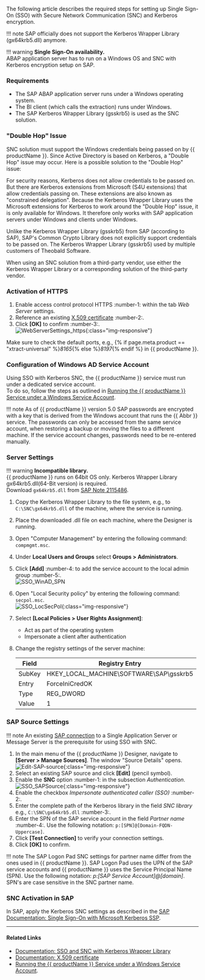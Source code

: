 
The following article describes the required steps for setting up Single Sign-On (SSO) with Secure Network Communication (SNC) and Kerberos encryption.

!!! note
	SAP officially does not support the Kerberos Wrapper Library (gx64krb5.dll) anymore.

!!! warning
	**Single Sign-On availability.** <br> 
	ABAP application server has to run on a Windows OS and SNC with Kerberos encryption setup on SAP.

### Requirements

- The SAP ABAP application server runs under a Windows operating system. 
- The BI client (which calls the extraction) runs under Windows.
- The SAP Kerberos Wrapper Library (gsskrb5) is used as the SNC solution.

### "Double Hop" Issue

SNC solution must support the Windows credentials being passed on by {{ productName }}. 
Since Active Directory is based on Kerberos, a "Double Hop" issue may occur. 
Here is a possible solution to the "Double Hop" issue:<br>

For security reasons, Kerberos does not allow credentials to be passed on. 
But there are Kerberos extensions from Microsoft (S4U extensions) that allow credentials passing on. 
These extensions are also known as "constrained delegation".
Because the Kerberos Wrapper Library uses the Microsoft extensions for Kerberos to work around the "Double Hop" issue, it is only available for Windows. 
It therefore only works with SAP application servers under Windows and clients under Windows.

Unlike the Kerberos Wrapper Library (gsskrb5) from SAP (according to SAP), SAP's Common Crypto Library does not explicitly support credentials to be passed on. 
The Kerberos Wrapper Library (gsskrb5) used by multiple customers of Theobald Software.

When using an SNC solution from a third-party vendor, use either the Kerberos Wrapper Library or a corresponding solution of the third-party vendor.


### Activation of HTTPS 

1. Enable access control protocol HTTPS :number-1: within the tab *Web Server* settings.
2. Reference an existing [X.509 certificate](https://help.theobald-software.com/en/xtract-universal/security/install-x.509-Certificate) :number-2:.<br>
3. Click **[OK]** to confirm :number-3:.<br>
![WebServerSettings_https](../assets/images/articles/sso/Server-Settings-Webserver-HTTPS.png){:class="img-responsive"}

Make sure to check the default ports, e.g., {% if page.meta.product == "xtract-universal" %}*8165*{% else %}*8197*{% endif %} in {{ productName }}.


### Configuration of Windows AD Service Account

Using SSO with Kerberos SNC, the {{ productName }} service must run under a dedicated service account.  
To do so, follow the steps as outlined in [Running the {{ productName }} Service under a Windows Service Account](https://help.theobald-software.com/en/xtract-universal/advanced-techniques/service-account).

!!! note
	As of {{ productName }} version 5.0 SAP passwords are encrypted with a key that is derived from the Windows account that runs the {{ Abbr }} service.
	The passwords can only be accessed from the same service account, when restoring a backup or moving the files to a different machine. 
	If the service account changes, passwords need to be re-entered manually.

### Server Settings

!!! warning
	**Incompatible library.** <br>
	{{ productName }} runs on 64bit OS only. Kerberos Wrapper Library gx64krb5.dll(64-Bit version) is required. <br>
	Download `gx64krb5.dll` from [SAP Note 2115486](https://launchpad.support.sap.com/#/notes/2115486).

1. Copy the Kerberos Wrapper Library to the file system, e.g., to `C:\SNC\gx64krb5.dll` of the machine, where the service is running.
2. Place the downloaded .dll file on each machine, where the Designer is running.
3. Open "Computer Management" by entering the following command: `compmgmt.msc`.
4. Under **Local Users and Groups** select **Groups > Administrators**.
5. Click **[Add]** :number-4: to add the service account to the local admin group :number-5:.<br>
![SSO_WinAD_SPN](../assets/images/articles/sso/admin-groups-xu-service-account.png)
6. Open "Local Security policy" by entering the following command: `secpol.msc`. <br>
![SSO_LocSecPol](../assets/images/articles/sso/SSO-LocSecPol.png){:class="img-responsive"}
7. Select **[Local Policies > User Rights Assignment]**:
    - Act as part of the operating system 
    - Impersonate a client after authentication
8. Change the registry settings of the server machine:

	**Field** | **Registry Entry**
	------------ | -------------
	SubKey | HKEY_LOCAL_MACHINE\SOFTWARE\SAP\gsskrb5
	Entry | ForceIniCredOK
	Type | REG_DWORD
	Value | 1


### SAP Source Settings

!!! note 
	An existing [SAP connection](https://help.theobald-software.com/en/xtract-universal/getting-started/sap-connection) to a Single Application Server or Message Server is the prerequisite for using SSO with SNC.

1. In the main menu of the {{ productName }} Designer, navigate to **[Server > Manage Sources]**. The window "Source Details" opens.<br>
![Edit-SAP-source](../assets/images/articles/sso/edit-sap-source.png){:class="img-responsive"}
2. Select an existing SAP source and click **[Edit]** (pencil symbol).
3. Enable the **SNC** option :number-1: in the subsection *Authentication*.<br>
![SSO_SAPSource](../assets/images/articles/sso/SSO-SAP-Source.png){:class="img-responsive"}
4. Enable the checkbox *Impersonate authenticated caller (SSO)* :number-2:.
5. Enter the complete path of the Kerberos library in the field *SNC library*
e.g., `C:\SNC\gx64krb5.dll` :number-3:.
6. Enter the SPN of the SAP service account in the field *Partner name* :number-4:. Use the following notation: `p:[SPN]@[Domain-FQDN-Uppercase]`.	
7. Click **[Test Connection]** to verify your connection settings.
8. Click **[OK]** to confirm.

!!! note 
	The SAP Logon Pad SNC settings for partner name differ from the ones used in {{ productName }}. SAP Logon Pad uses the UPN of the SAP service accounts and {{ productName }} uses the Service Principal Name (SPN). 
	Use the following notation: *p:[SAP Service Account]@[domain]*. SPN's are case sensitive in the SNC partner name.

### SNC Activation in SAP

In SAP, apply the Kerberos SNC settings as described in the [SAP Documentation: Single Sign-On with Microsoft Kerberos SSP](https://help.sap.com/viewer/e815bb97839a4d83be6c4fca48ee5777/7.5.9/EN-US/440ebf6c9b2b0d1ae10000000a114a6b.html).

****
#### Related Links
- [Documentation: SSO and SNC with Kerberos Wrapper Library](https://help.theobald-software.com/en/xtract-universal/advanced-techniques/sap-single-sign-on#sso-and-snc-with-kerberos-wrapper-library)
- [Documentation: X.509 certificate](https://help.theobald-software.com/en/xtract-universal/security/install-x.509-Certificate)
- [Running the {{ productName }} Service under a Windows Service Account](https://help.theobald-software.com/en/xtract-universal/advanced-techniques/service-account).

